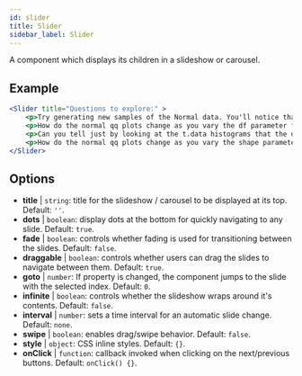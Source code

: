 ```yaml
---
id: slider 
title: Slider
sidebar_label: Slider
---
```


A component which displays its children in a slideshow or carousel.

## Example

```jsx live
<Slider title="Questions to explore:" >
    <p>Try generating new samples of the Normal data. You'll notice that the points don't always lie exactly on the line. This is typical variation. As you generate more random realizations of this plot you'll get better calibrated to the kind of deviation you can expect to see from this large a sample of Normal data.</p>
    <p>How do the normal qq plots change as you vary the df parameter for the t-distributed data?</p>
    <p>Can you tell just by looking at the t.data histograms that the data aren't normally distributed? Is it easier to tell from the QQ plots?</p>
    <p>How do the normal qq plots change as you vary the shape parameter in the gamma-distributed data?</p>
</Slider>
```

## Options

* __title__ | `string`: title for the slideshow / carousel to be displayed at its top. Default: `''`.
* __dots__ | `boolean`: display dots at the bottom for quickly navigating to any slide. Default: `true`.
* __fade__ | `boolean`: controls whether fading is used for transitioning between the slides. Default: `false`.
* __draggable__ | `boolean`: controls whether users can drag the slides to navigate between them. Default: `true`.
* __goto__ | `number`: If property is changed, the component jumps to the slide with the selected index. Default: `0`.
* __infinite__ | `boolean`: controls whether the slideshow wraps around it's contents. Default: `false`.
* __interval__ | `number`: sets a time interval for an automatic slide change. Default: `none`.
* __swipe__ | `boolean`: enables drag/swipe behavior. Default: `false`.
* __style__ | `object`: CSS inline styles. Default: `{}`.
* __onClick__ | `function`: callback invoked when clicking on the next/previous buttons. Default: `onClick() {}`.
